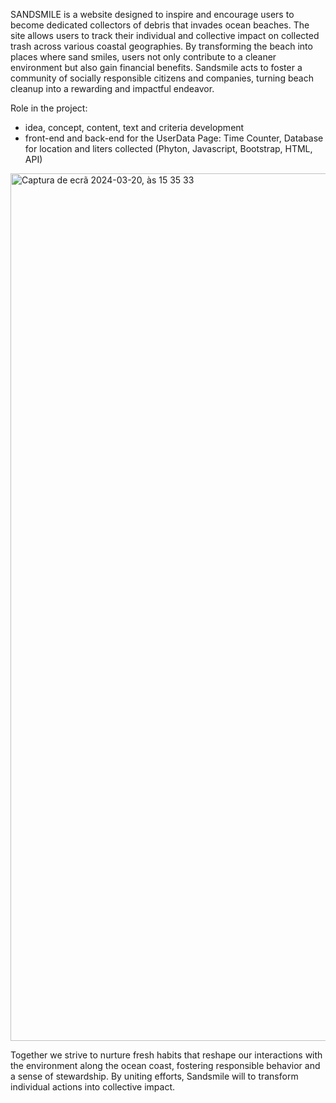 SANDSMILE is a website designed to inspire and encourage users to become dedicated collectors of debris that invades ocean beaches. The site allows users to track their individual and collective impact on collected trash across various coastal geographies. By transforming the beach into places where sand smiles, users not only contribute to a cleaner environment but also gain financial benefits. Sandsmile acts to foster a community of socially responsible citizens and companies, turning beach cleanup into a rewarding and impactful endeavor.

Role in the project: 
- idea, concept, content, text and criteria development
- front-end and back-end for the UserData Page: Time Counter, Database for location and liters collected (Phyton, Javascript, Bootstrap, HTML, API)
  

<img width="1388" alt="Captura de ecrã 2024-03-20, às 15 35 33" src="https://github.com/esterzane/sandsmile/assets/141255754/51690857-a5b2-471a-a0f8-ee2ce16bbd79">


Together we strive to nurture fresh habits that reshape our interactions with the environment along the ocean coast, fostering responsible behavior and a sense of stewardship. By uniting efforts, Sandsmile will to transform individual actions into collective impact.
